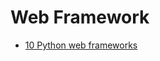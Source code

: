 # Web Framework

- [10 Python web frameworks](https://towardsdatascience.com/my-favorite-python-web-frameworks-for-2021-a255fde2cd68)